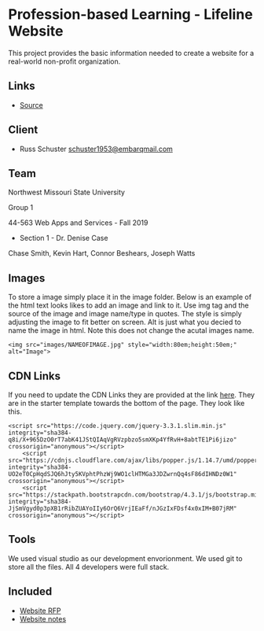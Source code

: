 # Profession-based Learning - Lifeline Website

This project provides the basic information needed to create a website for a real-world non-profit organization.

## Links

- [Source](https://github.com/denisecase/pbl-lifeline)

## Client

- Russ Schuster <schuster1953@embarqmail.com> 

## Team

Northwest Missouri State University

Group 1

44-563 Web Apps and Services - Fall 2019

- Section 1 - Dr. Denise Case

Chase Smith, Kevin Hart, Connor Beshears, Joseph Watts

## Images

To store a image simply place it in the image folder.
Below is an example of the html text looks likes to add an image and link to it.
Use img tag and the source of the image and image name/type in quotes. 
The style is simply adjusting the image to fit better on screen.
Alt is just what you decied to name the image in html. Note this does not change the acutal images name.

```
<img src="images/NAMEOFIMAGE.jpg" style="width:80em;height:50em;" alt="Image">
```

## CDN Links

If you need to update the CDN Links they are provided at the link [here](https://getbootstrap.com/docs/4.3/getting-started/introduction/).
They are in the starter template towards the bottom of the page.
They look like this.
```
<script src="https://code.jquery.com/jquery-3.3.1.slim.min.js" integrity="sha384-q8i/X+965DzO0rT7abK41JStQIAqVgRVzpbzo5smXKp4YfRvH+8abtTE1Pi6jizo" crossorigin="anonymous"></script>
    <script src="https://cdnjs.cloudflare.com/ajax/libs/popper.js/1.14.7/umd/popper.min.js" integrity="sha384-UO2eT0CpHqdSJQ6hJty5KVphtPhzWj9WO1clHTMGa3JDZwrnQq4sF86dIHNDz0W1" crossorigin="anonymous"></script>
    <script src="https://stackpath.bootstrapcdn.com/bootstrap/4.3.1/js/bootstrap.min.js" integrity="sha384-JjSmVgyd0p3pXB1rRibZUAYoIIy6OrQ6VrjIEaFf/nJGzIxFDsf4x0xIM+B07jRM" crossorigin="anonymous"></script>
```

## Tools
We used visual studio as our development envorionment.
We used git to store all the files.
All 4 developers were full stack.

## Included

- [Website RFP](./website-rfp.md)
- [Website notes](./notes.md)
